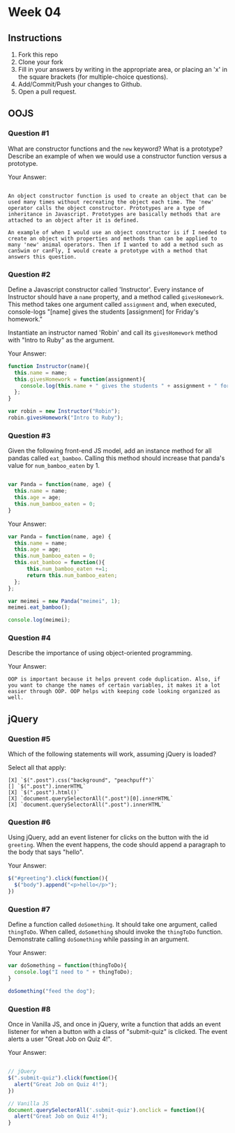 # Week 04

## Instructions

1. Fork this repo
2. Clone your fork
3. Fill in your answers by writing in the appropriate area, or placing an 'x' in
the square brackets (for multiple-choice questions).
4. Add/Commit/Push your changes to Github.
5. Open a pull request.

## OOJS

### Question #1

What are constructor functions and the `new` keyword? What is a prototype? Describe an example of when we would use a constructor function versus a prototype.

Your Answer:
```text

An object constructor function is used to create an object that can be used many times without recreating the object each time. The 'new' operator calls the object constructor. Prototypes are a type of inheritance in Javascript. Prototypes are basically methods that are attached to an object after it is defined.

An example of when I would use an object constructor is if I needed to create an object with properties and methods than can be applied to many 'new' animal operators. Then if I wanted to add a method such as canSwim or canFly, I would create a prototype with a method that answers this question.
```

### Question #2

Define a Javascript constructor called 'Instructor'. Every instance of Instructor should have a `name` property, and a method called `givesHomework`. This method takes one argument called `assignment` and, when executed, console-logs "[name] gives the students [assignment] for Friday's homework."

Instantiate an instructor named 'Robin' and call its `givesHomework` method with "Intro to Ruby" as the argument.

Your Answer:

```js
function Instructor(name){
  this.name = name;
  this.givesHomework = function(assignment){
    console.log(this.name + " gives the students " + assignment + " for Friday's homework.");
  };
}

var robin = new Instructor("Robin");
robin.givesHomework("Intro to Ruby");

```
### Question #3

Given the following front-end JS model, add an instance method for all pandas called `eat_bamboo`. Calling this method should increase that panda's value for `num_bamboo_eaten` by 1.

```js

var Panda = function(name, age) {
  this.name = name;
  this.age = age;
  this.num_bamboo_eaten = 0;
}
```
Your Answer:
```js
var Panda = function(name, age) {
  this.name = name;
  this.age = age;
  this.num_bamboo_eaten = 0;
  this.eat_bamboo = function(){
      this.num_bamboo_eaten +=1;
      return this.num_bamboo_eaten;
  };
};

var meimei = new Panda("meimei", 1);
meimei.eat_bamboo();

console.log(meimei);
```

### Question #4

Describe the importance of using object-oriented programming.

Your Answer:
```text
OOP is important because it helps prevent code duplication. Also, if you want to change the names of certain variables, it makes it a lot easier through OOP. OOP helps with keeping code looking organized as well.
```

## jQuery

### Question #5

Which of the following statements will work, assuming jQuery is loaded?

Select all that apply:
```
[X] `$(".post").css("background", "peachpuff")`
[] `$(".post").innerHTML`
[X] `$(".post").html()`
[X] `document.querySelectorAll(".post")[0].innerHTML`
[X] `document.querySelectorAll(".post").innerHTML`
```

### Question #6

Using jQuery, add an event listener for clicks on the button with the id
`greeting`. When the event happens, the code should append a paragraph to the
body that says "hello".

Your Answer:
```js
$("#greeting").click(function(){
  $("body").append("<p>hello</p>");
})
```

### Question #7

Define a function called `doSomething`. It should take one argument, called
`thingToDo`. When called, `doSomething` should invoke the `thingToDo` function. Demonstrate calling `doSomething` while passing in an argument.

Your Answer:
```js
var doSomething = function(thingToDo){
  console.log("I need to " + thingToDo);
}

doSomething("feed the dog");
```

### Question #8

Once in Vanilla JS, and once in jQuery, write a function that adds an event listener for when a button with a class of "submit-quiz" is clicked. The event alerts a user "Great Job on Quiz 4!".

Your Answer:
```js

// jQuery
$(".submit-quiz").click(function(){
  alert("Great Job on Quiz 4!");
})

// Vanilla JS
document.querySelectorAll('.submit-quiz').onclick = function(){
  alert("Great Job on Quiz 4!");
}

```
